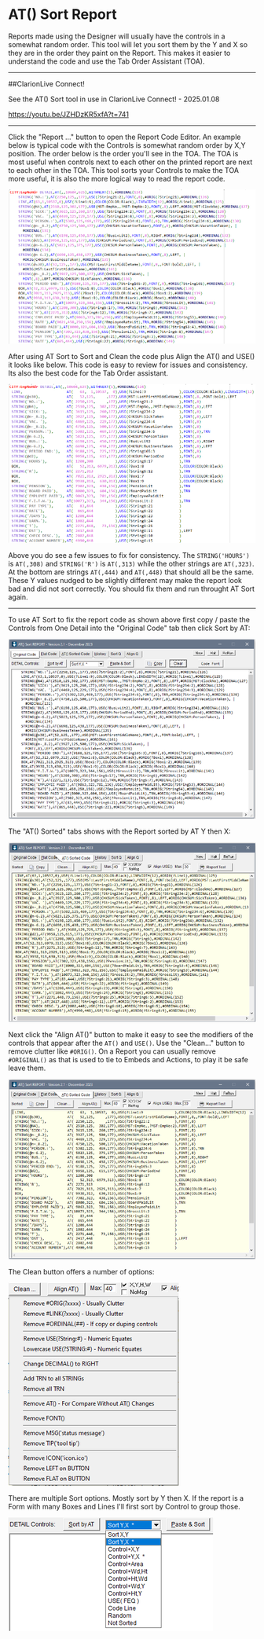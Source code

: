 # AT() Sort Report

Reports made using the Designer will usually have the controls in a somewhat random order.
 This tool will let you sort them by the Y and X so they are in the order they paint on the Report.
 This makes it easier to understand the code and use the Tab Order Assistant (TOA).

____
##ClarionLive Connect!

See the AT() Sort tool in use in ClarionLive Connect! - 2025.01.08

https://youtu.be/JZHDzKR5xfA?t=741

___
Click the "Report ..." button to open the Report Code Editor. An example below is typical code with the Controls is somewhat random order by X,Y position.
 The order below is the order you'll see in the TOA. The TOA is most useful when controls next to each other on the printed report are next to each other in the TOA.
 This tool sorts your Controls to make the TOA more useful, it is also the more logical way to read the report code.

![Report Before](images/rptbefore.png)

After using AT Sort to Sort and Clean the code plus Align the AT() and USE() it looks like below. This code is easy to review for issues and consistency.
 Its also the best code for the Tab Order assistant.

![Report After](images/rptafter.png)

Above you do see a few issues to fix for consistency.
 The `STRING('HOURS')` is `AT(,308)` and `STRING('R')` is `AT(,313)` while the other strings are `AT(,323)`.
 At the bottom are strings `AT(,444)` and `AT(,448)` that should all be the same. 
 These Y values nudged to be slightly different may make the report look bad and did not sort correctly. You should fix them and run throught AT Sort again.

____

To use AT Sort to fix the report code as shown above first copy / paste the Controls from One Detail into the "Original Code" tab then click Sort by AT:

![AT Sort Orig](images/atsort1.png)

The "AT() Sorted" tabs shows with the Report sorted by AT Y then X:

![AT Sorted](images/atsort2.png)

Next click the "Align AT()" button to make it easy to see the modifiers of the controls that appear after the `AT()` and `USE()`.
 Use the "Clean..." button to remove clutter like `#ORIG()`.
 On a Report you can usually remove `#ORIGINAL()` as that is used to tie to Embeds and Actions, to play it be safe leave them.

![AT Clean](images/atsort3.png)

The Clean button offers a number of options:

![Clean Button](images/cleanbtn.png)

There are multiple Sort options. Mostly sort by Y then X. If the report is a Form with many Boxes and Lines I'll first sort by Control to group those.

![Sort List](images/sortlist.png)
